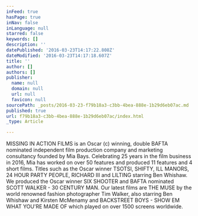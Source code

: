 ```yaml
---
inFeed: true
hasPage: true
inNav: false
inLanguage: null
starred: false
keywords: []
description: ''
datePublished: '2016-03-23T14:17:22.808Z'
dateModified: '2016-03-23T14:17:18.607Z'
title: ''
author: []
authors: []
publisher:
  name: null
  domain: null
  url: null
  favicon: null
sourcePath: _posts/2016-03-23-f79b18a3-c3bb-4bea-888e-1b29d6eb07ac.md
published: true
url: f79b18a3-c3bb-4bea-888e-1b29d6eb07ac/index.html
_type: Article

---
```

MISSING IN ACTION FILMS is an Oscar (c) winning, double BAFTA nominated independent film production company and marketing consultancy founded by Mia Bays. Celebrating 25 years in the film business in 2016, Mia has worked on over 50 features and produced 11 features and 4 short films. Titles such as the Oscar winner TSOTSI, SHIFTY, ILL MANORS, 24 HOUR PARTY PEOPLE, RICHARD III and LILTING starring Ben Whishaw. We produced the Oscar winner SIX SHOOTER and BAFTA nominated SCOTT WALKER - 30 CENTURY MAN.  Our latest films are THE MUSE by the world renowned fashion photographer Tim Walker, also starring Ben Whishaw and Kirsten McMenamy and BACKSTREET BOYS - SHOW EM WHAT YOU'RE MADE OF which played on over 1500 screens worldwide.